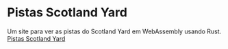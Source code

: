 # Pistas Scotland Yard

Um site para ver as pistas do Scotland Yard em WebAssembly usando Rust.
[Pistas Scotland Yard](https://igorfs10.github.io/pistas_scotland/index.html)